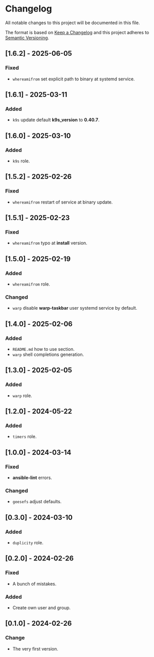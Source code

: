 # Changelog
All notable changes to this project will be documented in this file.

The format is based on [Keep a Changelog](http://keepachangelog.com/en/1.0.0/)
and this project adheres to [Semantic Versioning](http://semver.org/spec/v2.0.0.html).

## [1.6.2] - 2025-06-05
### Fixed
- `whereamifrom` set explicit path to binary at systemd service.

## [1.6.1] - 2025-03-11
### Added
- `k9s` update default **k9s_version** to **0.40.7**.

## [1.6.0] - 2025-03-10
### Added
- `k9s` role.

## [1.5.2] - 2025-02-26
### Fixed
- `whereamifrom` restart of service at binary update.

## [1.5.1] - 2025-02-23
### Fixed
- `whereamifrom` typo at **install** version.

## [1.5.0] - 2025-02-19
### Added
- `whereamifrom` role.

### Changed
- `warp` disable **warp-taskbar** user systemd service by default.

## [1.4.0] - 2025-02-06
### Added
- `README.md` how to use section.
- `warp` shell completions generation.

## [1.3.0] - 2025-02-05
### Added
- `warp` role.

## [1.2.0] - 2024-05-22
### Added
- `timers` role.

## [1.0.0] - 2024-03-14
### Fixed
- **ansible-lint** errors.

### Changed
- `geesefs` adjust defaults.

## [0.3.0] - 2024-03-10
### Added
- `duplicity` role.

## [0.2.0] - 2024-02-26
### Fixed
- A bunch of mistakes.

### Added
- Create own user and group.

## [0.1.0] - 2024-02-26
### Change
- The very first version.
